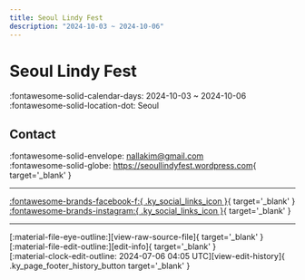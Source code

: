 ```yaml
---
title: Seoul Lindy Fest
description: "2024-10-03 ~ 2024-10-06"
---
```


# Seoul Lindy Fest 

:fontawesome-solid-calendar-days: 2024-10-03 ~ 2024-10-06  
:fontawesome-solid-location-dot: Seoul  

## Contact

:fontawesome-solid-envelope: <nallakim@gmail.com>  
:fontawesome-solid-globe: <https://seoullindyfest.wordpress.com>{ target='_blank' }  

---

 [:fontawesome-brands-facebook-f:{ .ky_social_links_icon }](https://www.facebook.com/seoullindyfest){ target='_blank' } [:fontawesome-brands-instagram:{ .ky_social_links_icon }](https://instagram.com/seoullindyfest){ target='_blank' }

---

<div class="ky_page_footer" markdown>
<div class="ky_page_footer_trailing" markdown="span">
[:material-file-eye-outline:][view-raw-source-file]{ target='_blank' }
[:material-file-edit-outline:][edit-info]{ target='_blank' }
</div>
<div class="ky_page_footer_leading" markdown="span">
[:material-clock-edit-outline: 2024-07-06 04:05 UTC][view-edit-history]{ .ky_page_footer_history_button target='_blank' }
</div>
</div>

[view-raw-source-file]: https://github.com/swingdance/events/blob/main/2024/ko_KR/seoul-lindy-fest-2024.json "View Raw Source File"
[edit-info]: https://github.com/swingdance/events/issues/new?assignees=&labels=update+event&projects=&template=03-update_entity.yml&title=%5B2024%2Fko_KR%5D%20Update%20Event%3A%20Seoul%20Lindy%20Fest&region=ko_KR&year=2024&id=seoul-lindy-fest-2024&name=Seoul%20Lindy%20Fest&org_id= "Edit Info"

[view-edit-history]: https://github.com/swingdance/events/commits/main/2024/ko_KR/seoul-lindy-fest-2024.json "View Edit History"
